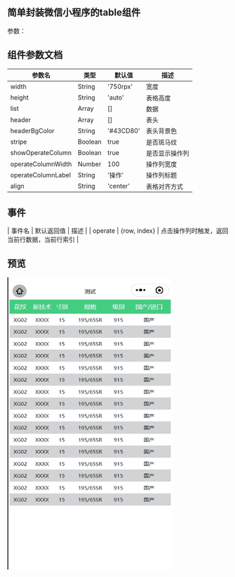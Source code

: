 ## 简单封装微信小程序的table组件

参数：

## 组件参数文档

| 参数名               | 类型     | 默认值       | 描述                       |
|----------------------|----------|--------------|----------------------------|
| width                | String   | '750rpx'     | 宽度                       |
| height               | String   | 'auto'       | 表格高度                   |
| list                 | Array    | []           | 数据                       |
| header               | Array    | []           | 表头                       |
| headerBgColor        | String   | '#43CD80'    | 表头背景色                 |
| stripe               | Boolean  | true         | 是否斑马纹                 |
| showOperateColumn    | Boolean  | true         | 是否显示操作列             |
| operateColumnWidth   | Number   | 100          | 操作列宽度                 |
| operateColumnLabel   | String   | '操作'       | 操作列标题                 |
| align                | String   | 'center'     | 表格对齐方式               |


## 事件

| 事件名        | 默认返回值    | 描述                                      |
| operate      | {row, index} | 点击操作列时触发，返回当前行数据，当前行索引 |


## 预览

<img src="./preview.png" width="375" height="667" />